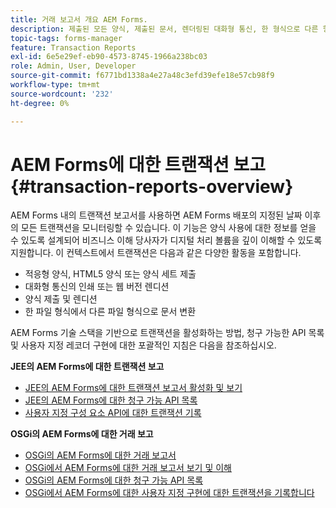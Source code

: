 ```yaml
---
title: 거래 보고서 개요 AEM Forms.
description: 제출된 모든 양식, 제출된 문서, 렌더링된 대화형 통신, 한 형식으로 다른 형식으로 변환된 문서 등의 수를 유지합니다.
topic-tags: forms-manager
feature: Transaction Reports
exl-id: 6e5e29ef-eb90-4573-8745-1966a238bc03
role: Admin, User, Developer
source-git-commit: f6771bd1338a4e27a48c3efd39efe18e57cb98f9
workflow-type: tm+mt
source-wordcount: '232'
ht-degree: 0%

---
```


# AEM Forms에 대한 트랜잭션 보고 {#transaction-reports-overview}

AEM Forms 내의 트랜잭션 보고서를 사용하면 AEM Forms 배포의 지정된 날짜 이후의 모든 트랜잭션을 모니터링할 수 있습니다. 이 기능은 양식 사용에 대한 정보를 얻을 수 있도록 설계되어 비즈니스 이해 당사자가 디지털 처리 볼륨을 깊이 이해할 수 있도록 지원합니다. 이 컨텍스트에서 트랜잭션은 다음과 같은 다양한 활동을 포함합니다.

* 적응형 양식, HTML5 양식 또는 양식 세트 제출
* 대화형 통신의 인쇄 또는 웹 버전 렌디션
* 양식 제출 및 렌디션
* 한 파일 형식에서 다른 파일 형식으로 문서 변환

AEM Forms 기술 스택을 기반으로 트랜잭션을 활성화하는 방법, 청구 가능한 API 목록 및 사용자 지정 레코더 구현에 대한 포괄적인 지침은 다음을 참조하십시오.

**JEE의 AEM Forms에 대한 트랜잭션 보고**

* [JEE의 AEM Forms에 대한 트랜잭션 보고서 활성화 및 보기](/help/forms/using/transaction-report-overview-jee.md)
* [JEE의 AEM Forms에 대한 청구 가능 API 목록](/help/forms/using/transaction-reports-billable-apis-jee.md)
* [사용자 지정 구성 요소 API에 대한 트랜잭션 기록](/help/forms/using/record-transaction-custom-component-jee.md)

**OSGi의 AEM Forms에 대한 거래 보고**

* [OSGi의 AEM Forms에 대한 거래 보고서](/help/forms/using/transaction-reports-overview.md)
* [OSGi에서 AEM Forms에 대한 거래 보고서 보기 및 이해](/help/forms/using/viewing-and-understanding-transaction-reports.md)
* [OSGi의 AEM Forms에 대한 청구 가능 API 목록](/help/forms/using/transaction-reports-billable-apis.md)
* [OSGi에서 AEM Forms에 대한 사용자 지정 구현에 대한 트랜잭션을 기록합니다](/help/forms/using/record-transaction-custom-implementation.md)
